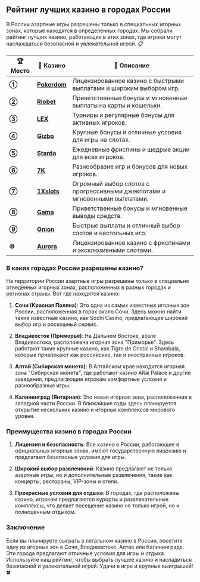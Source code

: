 ## Рейтинг лучших казино в городах России

В России азартные игры разрешены только в специальных игорных зонах, которые находятся в определенных городах. Мы собрали рейтинг лучших казино, работающих в этих зонах, где игроки могут наслаждаться безопасной и увлекательной игрой. 📋

| **🏆 Место** | **🎰 Казино** | **💬 Описание** |
|-------------|-------------|----------------|
| **①** | [**Pokerdom**](https://brandplay.link/4k77v2yx) | Лицензированное казино с быстрыми выплатами и широким выбором игр. |
| **②** | [**Riobet**](https://brandplay.link/7xBLTPyj) | Приветственные бонусы и мгновенные выплаты на карты и кошельки. |
| **③** | [**LEX**](https://brandplay.link/zW4hdDFV) | Турниры и регулярные бонусы для активных игроков. |
| **④** | [**Gizbo**](https://brandplay.link/bprXw4YV) | Крупные бонусы и отличные условия для игры на слотах. |
| **⑤** | [**Starda**](https://brandplay.link/fB7xwRFL) | Ежедневные фриспины и щедрые акции для всех игроков. |
| **⑥** | [**7K**](https://brandplay.link/BvQyFShp) | Разнообразие игр и бонусов для новых игроков. |
| **⑦** | [**1Xslots**](https://brandplay.link/hSB1khtr) | Огромный выбор слотов с прогрессивными джекпотами и мгновенными выплатами. |
| **⑧** | [**Gama**](https://brandplay.link/j6NMKsDz) | Приветственные бонусы и мгновенные выводы средств. |
| **⑨** | [**Onion**](https://brandplay.link/zBGRVpQ9) | Быстрые выплаты и отличный выбор слотов и настольных игр. |
| **⑩** | [**Aurora**](https://10trafic-stat2.com/click/668546556bcc6313411604bd/6766/13032/subaccount) | Лицензированное казино с фриспинами и эксклюзивными слотами. |

### В каких городах России разрешены казино?

На территории России азартные игры разрешены только в специально отведённых игорных зонах, расположенных в разных городах и регионах страны. Вот где находятся казино:

1. **Сочи (Красная Поляна)**: Это одна из самых известных игорных зон России, расположенная в горах около Сочи. Здесь можно найти такие известные казино, как Sochi Casino, предлагающее широкий выбор игр и роскошный сервис.

2. **Владивосток (Приморье)**: На Дальнем Востоке, возле Владивостока, расположена игорная зона "Приморье". Здесь работают такие крупные казино, как Tigre de Cristal и Shambala, которые привлекают как российских, так и иностранных игроков.

3. **Алтай (Сибирская монета)**: В Алтайском крае находится игорная зона "Сибирская монета", где работают казино Altai Palace и другие заведения, предлагающие игрокам комфортные условия и разнообразные игры.

4. **Калининград (Янтарная)**: Это новая игорная зона, расположенная в западной части России. В ближайшие годы здесь планируется открытие нескольких казино и игорных комплексов мирового уровня.

### Преимущества казино в городах России

1. **Лицензия и безопасность**: Все казино в России, работающие в официальных игорных зонах, имеют государственную лицензию и предлагают безопасные условия для игры.
   
2. **Широкий выбор развлечений**: Казино предлагают не только азартные игры, но и дополнительные развлечения, такие как концерты, рестораны, VIP-зоны и отели.
   
3. **Прекрасные условия для отдыха**: В городах, где расположены казино, игрокам предлагаются курорты и развлекательные комплексы, что делает посещение казино не только игрой, но и полноценным отдыхом.

### Заключение
Если вы планируете сыграть в легальном казино в России, посетите одну из игорных зон в Сочи, Владивостоке, Алтае или Калининграде. Эти города предлагают отличные условия для игры и отдыха. Используйте наш рейтинг, чтобы выбрать лучшее казино и насладиться безопасной и увлекательной игрой. Удачи в игре и крупных выигрышей! 🍀
